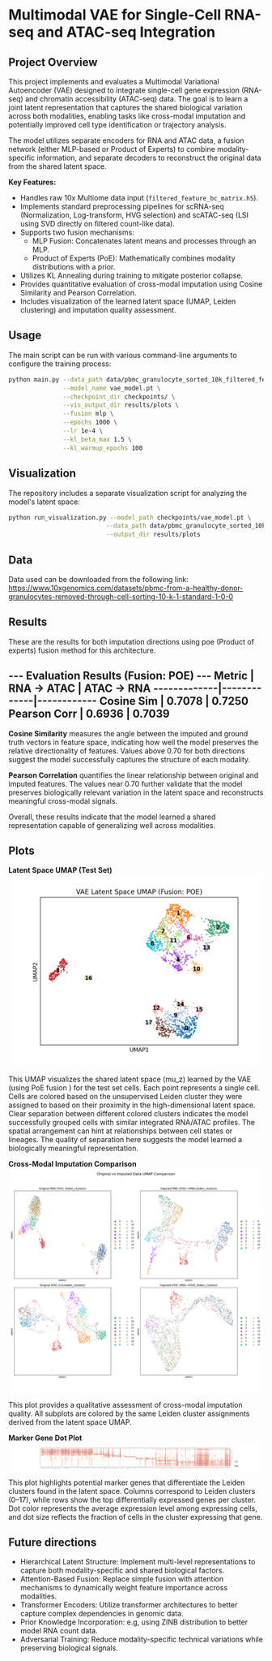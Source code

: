 # Multimodal VAE for Single-Cell RNA-seq and ATAC-seq Integration

## Project Overview

This project implements and evaluates a Multimodal Variational Autoencoder (VAE) designed to integrate single-cell gene expression (RNA-seq) and chromatin accessibility (ATAC-seq) data. The goal is to learn a joint latent representation that captures the shared biological variation across both modalities, enabling tasks like cross-modal imputation and potentially improved cell type identification or trajectory analysis.

The model utilizes separate encoders for RNA and ATAC data, a fusion network (either MLP-based or Product of Experts) to combine modality-specific information, and separate decoders to reconstruct the original data from the shared latent space.

**Key Features:**

*   Handles raw 10x Multiome data input (`filtered_feature_bc_matrix.h5`).
*   Implements standard preprocessing pipelines for scRNA-seq (Normalization, Log-transform, HVG selection) and scATAC-seq (LSI using SVD directly on filtered count-like data).
*   Supports two fusion mechanisms:
    *   MLP Fusion: Concatenates latent means and processes through an MLP.
    *   Product of Experts (PoE): Mathematically combines modality distributions with a prior.
*   Utilizes KL Annealing during training to mitigate posterior collapse.
*   Provides quantitative evaluation of cross-modal imputation using Cosine Similarity and Pearson Correlation.
*   Includes visualization of the learned latent space (UMAP, Leiden clustering) and imputation quality assessment.

## Usage

The main script can be run with various command-line arguments to configure the training process:

```bash
python main.py --data_path data/pbmc_granulocyte_sorted_10k_filtered_feature_bc_matrix.h5 \
               --model_name vae_model.pt \
               --checkpoint_dir checkpoints/ \
               --vis_output_dir results/plots \
               --fusion mlp \
               --epochs 1000 \
               --lr 1e-4 \
               --kl_beta_max 1.5 \
               --kl_warmup_epochs 100
```


## Visualization

The repository includes a separate visualization script for analyzing the model's latent space:

```bash
python run_visualization.py --model_path checkpoints/vae_model.pt \
                           --data_path data/pbmc_granulocyte_sorted_10k_filtered_feature_bc_matrix.h5 \
                           --output_dir results/plots
```
## Data


Data used can be downloaded from the following link:
https://www.10xgenomics.com/datasets/pbmc-from-a-healthy-donor-granulocytes-removed-through-cell-sorting-10-k-1-standard-1-0-0

## Results

These are the results for both imputation directions using poe (Product of experts) fusion method for this architecture.


--- Evaluation Results (Fusion: POE) ---
Metric       | RNA -> ATAC | ATAC -> RNA
-------------|-------------|------------
Cosine Sim   |      0.7078 |      0.7250
Pearson Corr |      0.6936 |      0.7039
----------------------------------------

**Cosine Similarity** measures the angle between the imputed and ground truth vectors in feature space, indicating how well the model preserves the relative directionality of features. Values above 0.70 for both directions suggest the model successfully captures the structure of each modality.

**Pearson Correlation** quantifies the linear relationship between original and imputed features. The values near 0.70 further validate that the model preserves biologically relevant variation in the latent space and reconstructs meaningful cross-modal signals.

Overall, these results indicate that the model learned a shared representation capable of generalizing well across modalities.

## Plots

**Latent Space UMAP (Test Set)**  
![VAE Latent Space UMAP colored by Leiden Clusters](results/plots/latent_space_umap_annotated.png)

This UMAP visualizes the shared latent space (mu_z) learned by the VAE (using PoE fusion ) for the test set cells. Each point represents a single cell. Cells are colored based on the unsupervised Leiden cluster they were assigned to based on their proximity in the high-dimensional latent space. Clear separation between different colored clusters indicates the model successfully grouped cells with similar integrated RNA/ATAC profiles. The spatial arrangement can hint at relationships between cell states or lineages. The quality of separation here suggests the model learned a biologically meaningful representation.

**Cross-Modal Imputation Comparison**  
![Original vs Imputed Data UMAP Comparison](results/plots/imputation_comparison_umap.png)

This plot provides a qualitative assessment of cross-modal imputation quality. All subplots are colored by the same Leiden cluster assignments derived from the latent space UMAP.

**Marker Gene Dot Plot**  
![Marker Gene Dot Plot](results/plots/marker_genes_dotplot.png)

This plot highlights potential marker genes that differentiate the Leiden clusters found in the latent space. Columns correspond to Leiden clusters (0–17), while rows show the top differentially expressed genes per cluster. Dot color represents the average expression level among expressing cells, and dot size reflects the fraction of cells in the cluster expressing that gene.

## Future directions

* Hierarchical Latent Structure: Implement multi-level representations to capture both modality-specific and shared biological factors.
* Attention-Based Fusion: Replace simple fusion with attention mechanisms to dynamically weight feature importance across modalities.
* Transformer Encoders: Utilize transformer architectures to better capture complex dependencies in genomic data.
* Prior Knowledge Incorporation: e.g, using ZINB distribution to better model RNA count data.
* Adversarial Training: Reduce modality-specific technical variations while preserving biological signals.
